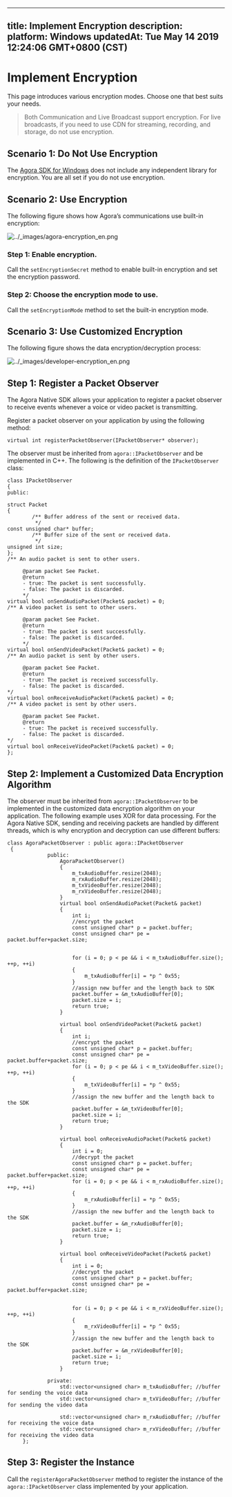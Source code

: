 
---
title: Implement Encryption
description: 
platform: Windows
updatedAt: Tue May 14 2019 12:24:06 GMT+0800 (CST)
---
# Implement Encryption
This page introduces various encryption modes. Choose one that best suits your needs.

> Both Communication and Live Broadcast support encryption. For live broadcasts, if you need to use CDN for streaming, recording, and storage, do not use encryption.

## Scenario 1: Do Not Use Encryption

The [Agora SDK for Windows](https://docs.agora.io/en/Agora%20Platform/downloads) does not include any independent library for encryption. You are all set if you do not use encryption.

## Scenario 2: Use Encryption

The following figure shows how Agora’s communications use built-in encryption:

<img alt="../_images/agora-encryption_en.png" src="https://web-cdn.agora.io/docs-files/en/agora-encryption_en.png" />


### Step 1: Enable encryption.

Call the `setEncryptionSecret` method to enable built-in encryption and set the encryption password.

### Step 2: Choose the encryption mode to use.

Call the `setEncryptionMode` method to set the built-in encryption mode.

## Scenario 3: Use Customized Encryption

The following figure shows the data encryption/decryption process:

<img alt="../_images/developer-encryption_en.png" src="https://web-cdn.agora.io/docs-files/en/developer-encryption_en.png" />


## Step 1: Register a Packet Observer

The Agora Native SDK allows your application to register a packet observer to receive events whenever a voice or video packet is transmitting.

Register a packet observer on your application by using the following method:

```
virtual int registerPacketObserver(IPacketObserver* observer);
```

The observer must be inherited from <code>agora::IPacketObserver</code> and be implemented in C++. The following is the definition of the <code>IPacketObserver</code> class:

```
class IPacketObserver
{
public:

struct Packet
{
        /** Buffer address of the sent or received data.
         */
const unsigned char* buffer;
        /** Buffer size of the sent or received data.
         */
unsigned int size;
};
/** An audio packet is sent to other users.

     @param packet See Packet.
     @return
     - true: The packet is sent successfully.
     - false: The packet is discarded.
     */
virtual bool onSendAudioPacket(Packet& packet) = 0;
/** A video packet is sent to other users.

     @param packet See Packet.
     @return
     - true: The packet is sent successfully.
     - false: The packet is discarded.
     */
virtual bool onSendVideoPacket(Packet& packet) = 0;
/** An audio packet is sent by other users.

     @param packet See Packet.
     @return
     - true: The packet is received successfully.
     - false: The packet is discarded.
*/
virtual bool onReceiveAudioPacket(Packet& packet) = 0;
/** A video packet is sent by other users.

     @param packet See Packet.
     @return
     - true: The packet is received successfully.
     - false: The packet is discarded.
*/
virtual bool onReceiveVideoPacket(Packet& packet) = 0;
};
```

## Step 2: Implement a Customized Data Encryption Algorithm

The observer must be inherited from <code>agora::IPacketObserver</code> to be implemented in the customized data encryption algorithm on your application. The following example uses XOR for data processing. For the Agora Native SDK, sending and receiving packets are handled by different threads, which is why encryption and decryption can use different buffers:

```
class AgoraPacketObserver : public agora::IPacketObserver
 {
             public:
                 AgoraPacketObserver()
                 {
                     m_txAudioBuffer.resize(2048);
                     m_rxAudioBuffer.resize(2048);
                     m_txVideoBuffer.resize(2048);
                     m_rxVideoBuffer.resize(2048);
                 }
                 virtual bool onSendAudioPacket(Packet& packet)
                 {
                     int i;
                     //encrypt the packet
                     const unsigned char* p = packet.buffer;
                     const unsigned char* pe = packet.buffer+packet.size;


                     for (i = 0; p < pe && i < m_txAudioBuffer.size(); ++p, ++i)
                     {
                         m_txAudioBuffer[i] = *p ^ 0x55;
                     }
                     //assign new buffer and the length back to SDK
                     packet.buffer = &m_txAudioBuffer[0];
                     packet.size = i;
                     return true;
                 }

                 virtual bool onSendVideoPacket(Packet& packet)
                 {
                     int i;
                     //encrypt the packet
                     const unsigned char* p = packet.buffer;
                     const unsigned char* pe = packet.buffer+packet.size;
                     for (i = 0; p < pe && i < m_txVideoBuffer.size(); ++p, ++i)
                     {
                         m_txVideoBuffer[i] = *p ^ 0x55;
                     }
                     //assign the new buffer and the length back to the SDK
                     packet.buffer = &m_txVideoBuffer[0];
                     packet.size = i;
                     return true;
                 }

                 virtual bool onReceiveAudioPacket(Packet& packet)
                 {
                     int i = 0;
                     //decrypt the packet
                     const unsigned char* p = packet.buffer;
                     const unsigned char* pe = packet.buffer+packet.size;
                     for (i = 0; p < pe && i < m_rxAudioBuffer.size(); ++p, ++i)
                     {
                         m_rxAudioBuffer[i] = *p ^ 0x55;
                     }
                     //assign the new buffer and the length back to the SDK
                     packet.buffer = &m_rxAudioBuffer[0];
                     packet.size = i;
                     return true;
                 }

                 virtual bool onReceiveVideoPacket(Packet& packet)
                 {
                     int i = 0;
                     //decrypt the packet
                     const unsigned char* p = packet.buffer;
                     const unsigned char* pe = packet.buffer+packet.size;


                     for (i = 0; p < pe && i < m_rxVideoBuffer.size(); ++p, ++i)
                     {
                         m_rxVideoBuffer[i] = *p ^ 0x55;
                     }
                     //assign the new buffer and the length back to the SDK
                     packet.buffer = &m_rxVideoBuffer[0];
                     packet.size = i;
                     return true;
                 }

             private:
                 std::vector<unsigned char> m_txAudioBuffer; //buffer for sending the voice data
                 std::vector<unsigned char> m_txVideoBuffer; //buffer for sending the video data

                 std::vector<unsigned char> m_rxAudioBuffer; //buffer for receiving the voice data
                 std::vector<unsigned char> m_rxVideoBuffer; //buffer for receiving the video data
     };
```

## Step 3: Register the Instance

Call the <code>registerAgoraPacketObserver</code> method to register the instance of the <code>agora::IPacketObserver</code> class implemented by your application.



